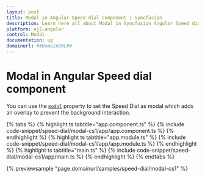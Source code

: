 ```yaml
---
layout: post
title: Modal in Angular Speed dial component | Syncfusion
description: Learn here all about Modal in Syncfusion Angular Speed dial component of Syncfusion Essential JS 2 and more.
platform: ej2-angular
control: Modal 
documentation: ug
domainurl: ##DomainURL##
---
```


# Modal in Angular Speed dial component

You can use the [`modal`](https://ej2.syncfusion.com/angular/documentation/api/speed-dial#modal) property to set the Speed Dial as modal which adds an overlay to prevent the background interaction.

{% tabs %}
{% highlight ts tabtitle="app.component.ts" %}
{% include code-snippet/speed-dial/modal-cs1/app/app.component.ts %}
{% endhighlight %}
{% highlight ts tabtitle="app.module.ts" %}
{% include code-snippet/speed-dial/modal-cs1/app/app.module.ts %}
{% endhighlight %}
{% highlight ts tabtitle="main.ts" %}
{% include code-snippet/speed-dial/modal-cs1/app/main.ts %}
{% endhighlight %}
{% endtabs %}
  
{% previewsample "page.domainurl/samples/speed-dial/modal-cs1" %}